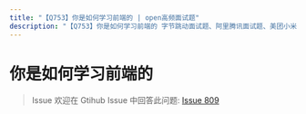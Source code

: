 ```yaml
---
title: "【Q753】你是如何学习前端的 | open高频面试题"
description: "【Q753】你是如何学习前端的 字节跳动面试题、阿里腾讯面试题、美团小米面试题。"
---
```


# 你是如何学习前端的

> Issue
> 欢迎在 Gtihub Issue 中回答此问题: [Issue 809](https://github.com/shfshanyue/Daily-Question/issues/809)
